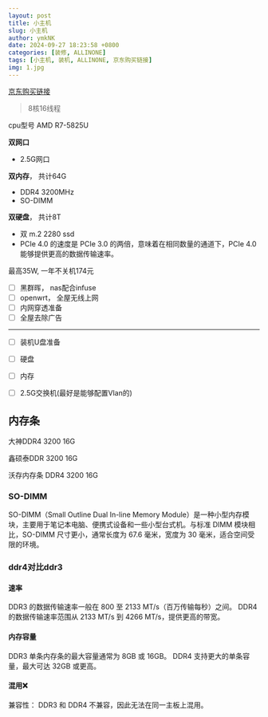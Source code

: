 ```yaml
---
layout: post
title: 小主机
slug: 小主机
author: ymkNK
date: 2024-09-27 18:23:58 +0800
categories: [装修, ALLINONE]
tags: [小主机, 装机, ALLINONE, 京东购买链接]
img: 1.jpg
---
```



[京东购买链接](https://item.jd.com/10088840377502.html)

> 8核16线程

cpu型号 AMD R7-5825U

**双网口**
- 2.5G网口

**双内存**， 共计64G
- DDR4 3200MHz
- SO-DIMM

**双硬盘**， 共计8T
- 双 m.2 2280 ssd
- PCIe 4.0 的速度是 PCIe 3.0 的两倍，意味着在相同数量的通道下，PCIe 4.0 能够提供更高的数据传输速率。


最高35W, 一年不关机174元

- [ ] 黑群晖， nas配合infuse
- [ ] openwrt， 全屋无线上网
- [ ] 内网穿透准备
- [ ] 全屋去除广告

---
- [ ] 装机U盘准备
- [ ] 硬盘
- [ ] 内存
- [ ] 2.5G交换机(最好是能够配置Vlan的)


## 内存条

大神DDR4 3200 16G

鑫硕泰DDR 3200 16G

沃存内存条 DDR4 3200 16G


### SO-DIMM
SO-DIMM（Small Outline Dual In-line Memory Module）是一种小型内存模块，主要用于笔记本电脑、便携式设备和一些小型台式机。与标准 DIMM 模块相比，SO-DIMM 尺寸更小，通常长度为 67.6 毫米，宽度为 30 毫米，适合空间受限的环境。

### ddr4对比ddr3
#### 速率
DDR3 的数据传输速率一般在 800 至 2133 MT/s（百万传输每秒）之间。
DDR4 的数据传输速率范围从 2133 MT/s 到 4266 MT/s，提供更高的带宽。


#### 内存容量
DDR3 单条内存条的最大容量通常为 8GB 或 16GB。
DDR4 支持更大的单条容量，最大可达 32GB 或更高。


#### 混用❌
兼容性：
DDR3 和 DDR4 不兼容，因此无法在同一主板上混用。

